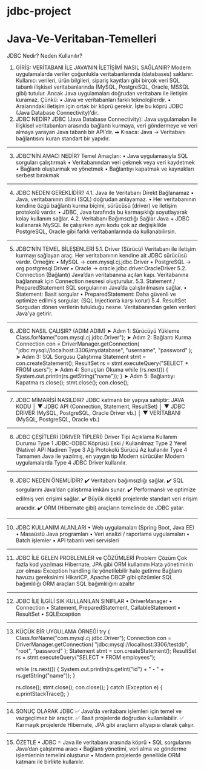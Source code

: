 # jdbc-project
# Java-Ve-Veritaban-Temelleri

JDBC Nedir? Neden Kullanılır?
1. GİRİŞ: VERİTABANI İLE JAVA’NIN İLETİŞİMİ NASIL SAĞLANIR?
Modern uygulamalarda veriler çoğunlukla veritabanlarında (databases) saklanır. Kullanıcı verileri, ürün bilgileri, sipariş kayıtları gibi birçok veri SQL tabanlı ilişkisel veritabanlarında (MySQL, PostgreSQL, Oracle, MSSQL gibi) tutulur.
Ancak Java uygulamaları doğrudan veritabanı ile iletişim kuramaz. Çünkü:
•	Java ve veritabanları farklı teknolojilerdir.
•	Aralarındaki iletişim için ortak bir köprü gerekir.
İşte bu köprü JDBC (Java Database Connectivity)’dir.
2. JDBC NEDİR?
JDBC (Java Database Connectivity):
Java uygulamaları ile ilişkisel veritabanları arasında bağlantı kurmaya, veri göndermeye ve veri almaya yarayan Java tabanlı bir API’dir.
➡ Kısaca: Java → Veritabanı bağlantısını kuran standart bir yapıdır.
________________________________________
3. JDBC’NİN AMACI NEDİR?
 Temel Amaçları:
•	Java uygulamasıyla SQL sorguları çalıştırmak
•	Veritabanından veri çekmek veya veri kaydetmek
•	Bağlantı oluşturmak ve yönetmek
•	Bağlantıyı kapatmak ve kaynakları serbest bırakmak
________________________________________
4. JDBC NEDEN GEREKLİDİR?
4.1. Java ile Veritabanı Direkt Bağlanamaz
•	Java, veritabanının dilini (SQL) doğrudan anlayamaz.
•	Her veritabanının kendine özgü bağlantı kurma biçimi, sürücüsü (driver) ve iletişim protokolü vardır.
•	JDBC, Java tarafında bu karmaşıklığı soyutlayarak kolay kullanım sağlar.
4.2. Veritabanı Bağımsızlığı Sağlar
Java + JDBC kullanarak MySQL ile çalışırken aynı kodu çok az değişiklikle PostgreSQL, Oracle gibi farklı veritabanlarında da kullanabilirsin.
________________________________________
5. JDBC’NİN TEMEL BİLEŞENLERİ
5.1. Driver (Sürücü)
Veritabanı ile iletişim kurmayı sağlayan araç.
Her veritabanının kendine ait JDBC sürücüsü vardır.
Örneğin:
•	MySQL → com.mysql.cj.jdbc.Driver
•	PostgreSQL → org.postgresql.Driver
•	Oracle → oracle.jdbc.driver.OracleDriver
5.2. Connection (Bağlantı)
Java’dan veritabanına açılan kapı.
Veritabanına bağlanmak için Connection nesnesi oluşturulur.
5.3. Statement / PreparedStatement
SQL sorgularının Java’da çalıştırılmasını sağlar.
•	Statement: Basit sorgular
•	PreparedStatement: Daha güvenli ve optimize edilmiş sorgular. (SQL Injection’a karşı korur)
5.4. ResultSet
Sorgudan dönen verilerin tutulduğu nesne.
Veritabanından gelen verileri Java’ya getirir.
________________________________________
6. JDBC NASIL ÇALIŞIR? (ADIM ADIM)
➤ Adım 1: Sürücüyü Yükleme
Class.forName("com.mysql.cj.jdbc.Driver");
➤ Adım 2: Bağlantı Kurma
Connection con = DriverManager.getConnection(
    "jdbc:mysql://localhost:3306/mydatabase",
    "username",
    "password"
);
➤ Adım 3: SQL Sorgusu Çalıştırma
Statement stmt = con.createStatement();
ResultSet rs = stmt.executeQuery("SELECT * FROM users");
➤ Adım 4: Sonuçları Okuma
while (rs.next()) {
    System.out.println(rs.getString("name"));
}
➤ Adım 5: Bağlantıyı Kapatma
rs.close();
stmt.close();
con.close();
________________________________________
7. JDBC MİMARİSİ NASILDIR?
JDBC katmanlı bir yapıya sahiptir:
JAVA KODU
   │
   ▼
JDBC API (Connection, Statement, ResultSet)
   │
   ▼
JDBC DRIVER (MySQL, PostgreSQL, Oracle Driver vb.)
   │
   ▼
VERİTABANI (MySQL, PostgreSQL, Oracle vb.)
________________________________________
8. JDBC ÇEŞİTLERİ (DRIVER TİPLERİ)
Driver Tipi	Açıklama	Kullanım Durumu
Type 1	JDBC-ODBC Köprüsü	Eski / Kullanılmaz
Type 2	Yerel (Native) API	Nadiren
Type 3	Ağ Protokolü Sürücü	Az kullanılır
Type 4	Tamamen Java ile yazılmış, en yaygın tip	Modern sürücüler
Modern uygulamalarda Type 4 JDBC Driver kullanılır.
________________________________________
9. JDBC NEDEN ÖNEMLİDİR?
✔️ Veritabanı bağımsızlığı sağlar.
✔️ SQL sorgularını Java’dan çalıştırma imkânı sunar.
✔️ Performanslı ve optimize edilmiş veri erişimi sağlar.
✔️ Büyük ölçekli projelerde standart veri erişim aracıdır.
✔️ ORM (Hibernate gibi) araçların temelinde de JDBC yatar.
________________________________________
10. JDBC KULLANIM ALANLARI
•	Web uygulamaları (Spring Boot, Java EE)
•	Masaüstü Java programları
•	Veri analizi / raporlama uygulamaları
•	Batch işlemler
•	API tabanlı veri servisleri
________________________________________
11. JDBC İLE GELEN PROBLEMLER ve ÇÖZÜMLERİ
Problem	Çözüm
Çok fazla kod yazılması	Hibernate, JPA gibi ORM kullanımı
Hata yönetiminin zor olması	Exception handling ile yönetilebilir hale getirme
Bağlantı havuzu gereksinimi	HikariCP, Apache DBCP gibi çözümler
SQL bağımlılığı	ORM araçları SQL bağımlılığını azaltır
________________________________________
12. JDBC İLE İLGİLİ SIK KULLANILAN SINIFLAR
•	DriverManager
•	Connection
•	Statement, PreparedStatement, CallableStatement
•	ResultSet
•	SQLException
________________________________________
13. KÜÇÜK BİR UYGULAMA ÖRNEĞİ
try {
    Class.forName("com.mysql.cj.jdbc.Driver");
    Connection con = DriverManager.getConnection(
        "jdbc:mysql://localhost:3306/testdb", "root", "password"
    );
    Statement stmt = con.createStatement();
    ResultSet rs = stmt.executeQuery("SELECT * FROM employees");

    while (rs.next()) {
        System.out.println(rs.getInt("id") + " - " + rs.getString("name"));
    }

    rs.close();
    stmt.close();
    con.close();
} catch (Exception e) {
    e.printStackTrace();
}
________________________________________
14. SONUÇ OLARAK JDBC
✅ Java’da veritabanı işlemleri için temel ve vazgeçilmez bir araçtır.
✅ Basit projelerde doğrudan kullanılabilir.
✅ Karmaşık projelerde Hibernate, JPA gibi araçların altyapısı olarak çalışır.
________________________________________
15. ÖZETLE
•	JDBC = Java ile veritabanı arasında köprü
•	SQL sorgularını Java’dan çalıştırma aracı
•	Bağlantı yönetimi, veri alma ve gönderme işlemlerinin temelini oluşturur
•	Modern projelerde genellikle ORM katmanı ile birlikte kullanılır.
